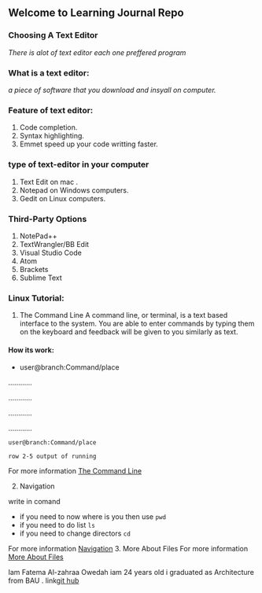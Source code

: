 ## Welcome to Learning Journal Repo
### Choosing A Text Editor
*There is alot of text editor each one preffered program* 
### What is a text editor:
*a piece of software that you download and insyall on computer.*
### Feature of text editor:
1. Code completion.
2. Syntax highlighting.
3. Emmet speed up your code writting faster.

### type of text-editor in your computer
1. Text Edit on mac .
2. Notepad on Windows computers.
3. Gedit on Linux computers.

### Third-Party Options
1. NotePad++
2. TextWrangler/BB Edit
3. Visual Studio Code
4. Atom
5. Brackets
6. Sublime Text

### Linux Tutorial:
1. The Command Line
A command line, or terminal, is a text based interface to the system. You are able to enter commands by typing them on the keyboard and feedback will be given to you similarly as text.
#### How its work:

  - user@branch:Command/place
  
  ............
  
  ............
  
  ............
  
  ............
  
    user@branch:Command/place
    
    row 2-5 output of running
    
For more information [The Command Line](https://ryanstutorials.net/linuxtutorial/commandline.php)

2. Navigation

write in comand
 - if you need to now where is you then use `pwd`
 - if you need to do list `ls`
 - if you need to change directors `cd`
 
 For more information [Navigation](https://ryanstutorials.net/linuxtutorial/navigation.php)
3. More About Files
For more information [More About Files](https://ryanstutorials.net/linuxtutorial/aboutfiles.php)





Iam Fatema Al-zahraa Owedah iam 24 years old  i graduated as Architecture from BAU .
link[git hub](https://github.com/fatemaowedah)

